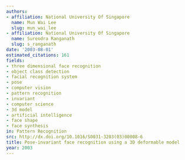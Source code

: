 ```yaml
---
authors:
- affiliation: National University Of Singapore
  name: Mun Wai Lee
  slug: mun_wai_lee
- affiliation: National University Of Singapore
  name: Surendra Ranganath
  slug: s_ranganath
date: '2003-08-01'
estimated_citations: 161
fields:
- three dimensional face recognition
- object class detection
- facial recognition system
- pose
- computer vision
- pattern recognition
- invariant
- computer science
- 3d model
- artificial intelligence
- face shape
- face synthesis
in: Pattern Recognition
src: http://dx.doi.org/10.1016/S0031-3203(03)00008-6
title: Pose-invariant face recognition using a 3D deformable model
year: 2003
---
```

